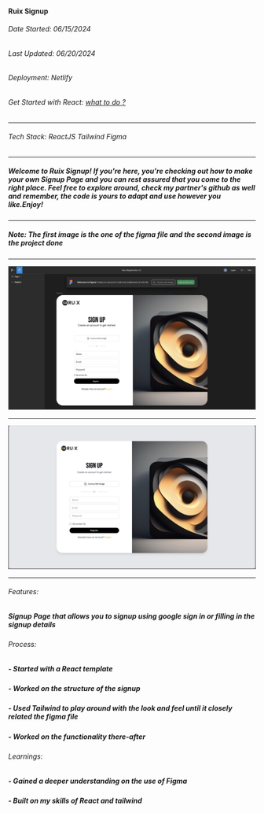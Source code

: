 #### Ruix Signup

###### Date Started: 06/15/2024

###### Last Updated: 06/20/2024

###### Deployment: Netlify

###### Get Started with React: [what to do ?](https://github.com/fullstacktutorials/install-reactjs)

---

###### Tech Stack: ReactJS Tailwind Figma

---

##### Welcome to Ruix Signup! If you're here, you're checking out how to make your own Signup Page and you can rest assured that you come to the right place. Feel free to explore around, check my partner's github as well and remember, the code is yours to adapt and use however you like.Enjoy!

---

##### Note: The first image is the one of the figma file and the second image is the project done

---

![Project Image](./pic2.png)

---

![Project Image](./1pc.png)

---

###### Features:

##### Signup Page that allows you to signup using google sign in or filling in the signup details

###### Process:

##### - Started with a React template
##### - Worked on the structure of the signup
##### - Used Tailwind to play around with the look and feel until it closely related the figma file
##### - Worked on the functionality there-after

###### Learnings:

##### - Gained a deeper understanding on the use of Figma
##### - Built on my skills of React and tailwind 
